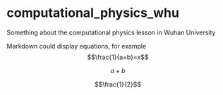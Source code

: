 # computational_physics_whu
Something about the computational physics lesson in Wuhan University

Markdown could display equations, for example $$\frac{1}{a+b}=x$$

$$a+b$$

$$\frac{1}{2}$$

